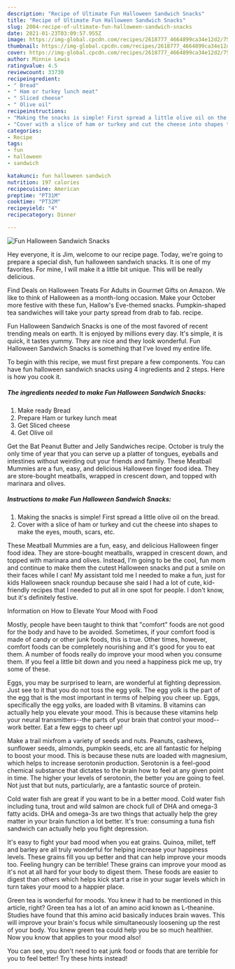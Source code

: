 ```yaml
---
description: "Recipe of Ultimate Fun Halloween Sandwich Snacks"
title: "Recipe of Ultimate Fun Halloween Sandwich Snacks"
slug: 2004-recipe-of-ultimate-fun-halloween-sandwich-snacks
date: 2021-01-23T03:09:57.955Z
image: https://img-global.cpcdn.com/recipes/2618777_4664899ca34e12d2/751x532cq70/fun-halloween-sandwich-snacks-recipe-main-photo.jpg
thumbnail: https://img-global.cpcdn.com/recipes/2618777_4664899ca34e12d2/751x532cq70/fun-halloween-sandwich-snacks-recipe-main-photo.jpg
cover: https://img-global.cpcdn.com/recipes/2618777_4664899ca34e12d2/751x532cq70/fun-halloween-sandwich-snacks-recipe-main-photo.jpg
author: Minnie Lewis
ratingvalue: 4.5
reviewcount: 33730
recipeingredient:
- " Bread"
- " Ham or turkey lunch meat"
- " Sliced cheese"
- " Olive oil"
recipeinstructions:
- "Making the snacks is simple! First spread a little olive oil on the bread."
- "Cover with a slice of ham or turkey and cut the cheese into shapes to make the eyes, mouth, scars, etc."
categories:
- Recipe
tags:
- fun
- halloween
- sandwich

katakunci: fun halloween sandwich 
nutrition: 197 calories
recipecuisine: American
preptime: "PT31M"
cooktime: "PT32M"
recipeyield: "4"
recipecategory: Dinner

---
```



![Fun Halloween Sandwich Snacks](https://img-global.cpcdn.com/recipes/2618777_4664899ca34e12d2/751x532cq70/fun-halloween-sandwich-snacks-recipe-main-photo.jpg)

Hey everyone, it is Jim, welcome to our recipe page. Today, we're going to prepare a special dish, fun halloween sandwich snacks. It is one of my favorites. For mine, I will make it a little bit unique. This will be really delicious.

Find Deals on Halloween Treats For Adults in Gourmet Gifts on Amazon. We like to think of Halloween as a month-long occasion. Make your October more festive with these fun, Hallow&#39;s Eve-themed snacks. Pumpkin-shaped tea sandwiches will take your party spread from drab to fab. recipe.

Fun Halloween Sandwich Snacks is one of the most favored of recent trending meals on earth. It is enjoyed by millions every day. It's simple, it is quick, it tastes yummy. They are nice and they look wonderful. Fun Halloween Sandwich Snacks is something that I've loved my entire life.


To begin with this recipe, we must first prepare a few components. You can have fun halloween sandwich snacks using 4 ingredients and 2 steps. Here is how you cook it.

<!--inarticleads1-->

##### The ingredients needed to make Fun Halloween Sandwich Snacks:

1. Make ready  Bread
1. Prepare  Ham or turkey lunch meat
1. Get  Sliced cheese
1. Get  Olive oil


Get the Bat Peanut Butter and Jelly Sandwiches recipe. October is truly the only time of year that you can serve up a platter of tongues, eyeballs and intestines without weirding out your friends and family. These Meatball Mummies are a fun, easy, and delicious Halloween finger food idea. They are store-bought meatballs, wrapped in crescent down, and topped with marinara and olives. 

<!--inarticleads2-->

##### Instructions to make Fun Halloween Sandwich Snacks:

1. Making the snacks is simple! First spread a little olive oil on the bread.
1. Cover with a slice of ham or turkey and cut the cheese into shapes to make the eyes, mouth, scars, etc.


These Meatball Mummies are a fun, easy, and delicious Halloween finger food idea. They are store-bought meatballs, wrapped in crescent down, and topped with marinara and olives. Instead, I&#39;m going to be the cool, fun mom and continue to make them the cutest Halloween snacks and put a smile on their faces while I can! My assistant told me I needed to make a fun, just for kids Halloween snack roundup because she said I had a lot of cute, kid-friendly recipes that I needed to put all in one spot for people. I don&#39;t know, but it&#39;s definitely festive. 

Information on How to Elevate Your Mood with Food


Mostly, people have been taught to think that "comfort" foods are not good for the body and have to be avoided. Sometimes, if your comfort food is made of candy or other junk foods, this is true. Other times, however, comfort foods can be completely nourishing and it's good for you to eat them. A number of foods really do improve your mood when you consume them. If you feel a little bit down and you need a happiness pick me up, try some of these.

Eggs, you may be surprised to learn, are wonderful at fighting depression. Just see to it that you do not toss the egg yolk. The egg yolk is the part of the egg that is the most important in terms of helping you cheer up. Eggs, specifically the egg yolks, are loaded with B vitamins. B vitamins can actually help you elevate your mood. This is because these vitamins help your neural transmitters--the parts of your brain that control your mood--work better. Eat a few eggs to cheer up!

Make a trail mixfrom a variety of seeds and nuts. Peanuts, cashews, sunflower seeds, almonds, pumpkin seeds, etc are all fantastic for helping to boost your mood. This is because these nuts are loaded with magnesium, which helps to increase serotonin production. Serotonin is a feel-good chemical substance that dictates to the brain how to feel at any given point in time. The higher your levels of serotonin, the better you are going to feel. Not just that but nuts, particularly, are a fantastic source of protein.

Cold water fish are great if you want to be in a better mood. Cold water fish including tuna, trout and wild salmon are chock full of DHA and omega-3 fatty acids. DHA and omega-3s are two things that actually help the grey matter in your brain function a lot better. It's true: consuming a tuna fish sandwich can actually help you fight depression. 

It's easy to fight your bad mood when you eat grains. Quinoa, millet, teff and barley are all truly wonderful for helping increase your happiness levels. These grains fill you up better and that can help improve your moods too. Feeling hungry can be terrible! These grains can improve your mood as it's not at all hard for your body to digest them. These foods are easier to digest than others which helps kick start a rise in your sugar levels which in turn takes your mood to a happier place.

Green tea is wonderful for moods. You knew it had to be mentioned in this article, right? Green tea has a lot of an amino acid known as L-theanine. Studies have found that this amino acid basically induces brain waves. This will improve your brain's focus while simultaneously loosening up the rest of your body. You knew green tea could help you be so much healthier. Now you know that applies to your mood also!

You can see, you don't need to eat junk food or foods that are terrible for you to feel better! Try  these hints  instead!

